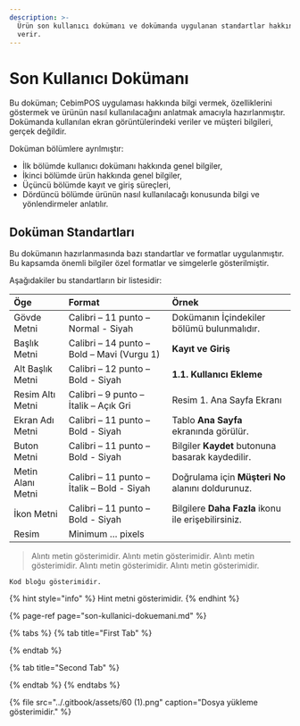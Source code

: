 ```yaml
---
description: >-
  Ürün son kullanıcı dokümanı ve dokümanda uygulanan standartlar hakkında bilgi
  verir.
---
```


# Son Kullanıcı Dokümanı

Bu doküman; CebimPOS uygulaması hakkında bilgi vermek, özelliklerini göstermek ve ürünün nasıl kullanılacağını anlatmak amacıyla hazırlanmıştır. Dokümanda kullanılan ekran görüntülerindeki veriler ve müşteri bilgileri, gerçek değildir.

Doküman bölümlere ayrılmıştır:

* İlk bölümde kullanıcı dokümanı hakkında genel bilgiler,
* İkinci bölümde ürün hakkında genel bilgiler,
* Üçüncü bölümde kayıt ve giriş süreçleri,
* Dördüncü bölümde ürünün nasıl kullanılacağı konusunda bilgi ve yönlendirmeler anlatılır.

## Doküman Standartları

Bu dokümanın hazırlanmasında bazı standartlar ve formatlar uygulanmıştır. Bu kapsamda önemli bilgiler özel formatlar ve simgelerle gösterilmiştir.

Aşağıdakiler bu standartların bir listesidir:

| **Öge** | **Format** | **Örnek** |
| :--- | :--- | :--- |
| Gövde Metni | Calibri – 11 punto – Normal - Siyah | Dokümanın İçindekiler bölümü bulunmalıdır. |
| Başlık Metni | Calibri – 14 punto – Bold – Mavi \(Vurgu 1\) | **Kayıt ve Giriş** |
| Alt Başlık Metni | Calibri – 12 punto – Bold - Siyah | **1.1.  Kullanıcı Ekleme** |
| Resim Altı Metni | Calibri – 9 punto – İtalik – Açık Gri | Resim 1. Ana Sayfa Ekranı |
| Ekran Adı Metni | Calibri – 11 punto – Bold - Siyah | Tablo **Ana Sayfa** ekranında görülür. |
| Buton Metni | Calibri – 11 punto – Bold - Siyah | Bilgiler **Kaydet** butonuna basarak kaydedilir. |
| Metin Alanı Metni | Calibri – 11 punto – İtalik – Bold - Siyah | Doğrulama için **Müşteri No** alanını doldurunuz. |
| İkon Metni | Calibri – 11 punto – Bold - Siyah | Bilgilere **Daha Fazla** ikonu ile erişebilirsiniz. |
| Resim | Minimum … pixels |  |

> Alıntı metin gösterimidir. Alıntı metin gösterimidir. Alıntı metin gösterimidir. Alıntı metin gösterimidir. Alıntı metin gösterimidir.

```text
Kod bloğu gösterimidir.
```

{% hint style="info" %}
Hint metni gösterimidir.
{% endhint %}

{% page-ref page="son-kullanici-dokuemani.md" %}

{% tabs %}
{% tab title="First Tab" %}

{% endtab %}

{% tab title="Second Tab" %}

{% endtab %}
{% endtabs %}

{% file src="../.gitbook/assets/60 \(1\).png" caption="Dosya yükleme gösterimidir." %}





